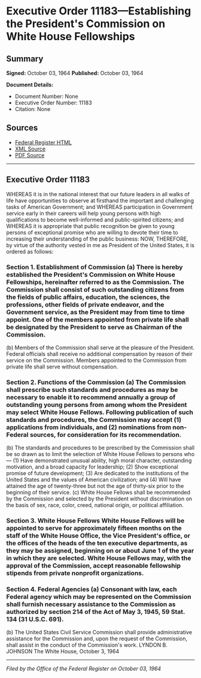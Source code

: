 # Executive Order 11183—Establishing the President's Commission on White House Fellowships

## Summary

**Signed:** October 03, 1964
**Published:** October 03, 1964

**Document Details:**
- Document Number: None
- Executive Order Number: 11183
- Citation: None

## Sources
- [Federal Register HTML](https://www.presidency.ucsb.edu/documents/executive-order-11183-establishing-the-presidents-commission-white-house-fellowships)
- [XML Source](None)
- [PDF Source](None)

---

## Executive Order 11183

WHEREAS it is in the national interest that our future leaders in all walks of life have opportunities to observe at firsthand the important and challenging tasks of American Government; and
WHEREAS participation in Government service early in their careers will help young persons with high qualifications to become well-informed and public-spirited citizens; and
WHEREAS it is appropriate that public recognition be given to young persons of exceptional promise who are willing to devote their time to increasing their understanding of the public business:
NOW, THEREFORE, by virtue of the authority vested in me as President of the United States, it is ordered as follows:
### Section 1. Establishment of Commission (a) There is hereby established the President's Commission on White House Fellowships, hereinafter referred to as the Commission. The Commission shall consist of such outstanding citizens from the fields of public affairs, education, the sciences, the professions, other fields of private endeavor, and the Government service, as the President may from time to time appoint. One of the members appointed from private life shall be designated by the President to serve as Chairman of the Commission.

(b) Members of the Commission shall serve at the pleasure of the President. Federal officials shall receive no additional compensation by reason of their service on the Commission. Members appointed to the Commission from private life shall serve without compensation.
### Section 2. Functions of the Commission (a) The Commission shall prescribe such standards and procedures as may be necessary to enable it to recommend annually a group of outstanding young persons from among whom the President may select White House Fellows. Following publication of such standards and procedures, the Commission may accept (1) applications from individuals, and (2) nominations from non-Federal sources, for consideration for its recommendation.

(b) The standards and procedures to be prescribed by the Commission shall be so drawn as to limit the selection of White House Fellows to persons who—
    (1) Have demonstrated unusual ability, high moral character, outstanding motivation, and a broad capacity for leadership;
    (2) Show exceptional promise of future development;
    (3) Are dedicated to the institutions of the United States and the values of American civilization; and
    (4) Will have attained the age of twenty-three but not the age of thirty-six prior to the beginning of their service.
(c) White House Fellows shall be recommended by the Commission and selected by the President without discrimination on the basis of sex, race, color, creed, national origin, or political affiliation.

### Section 3. White House Fellows White House Fellows will be appointed to serve for approximately fifteen months on the staff of the White House Office, the Vice President's office, or the offices of the heads of the ten executive departments, as they may be assigned, beginning on or about June 1 of the year in which they are selected. White House Fellows may, with the approval of the Commission, accept reasonable fellowship stipends from private nonprofit organizations.

### Section 4. Federal Agencies (a) Consonant with law, each Federal agency which may be represented on the Commission shall furnish necessary assistance to the Commission as authorized by section 214 of the Act of May 3, 1945, 59 Stat. 134 (31 U.S.C. 691).

(b) The United States Civil Service Commission shall provide administrative assistance for the Commission and, upon the request of the Commission, shall assist in the conduct of the Commission's work.
LYNDON B. JOHNSON
The White House,
October 3, 1964

---

*Filed by the Office of the Federal Register on October 03, 1964*
